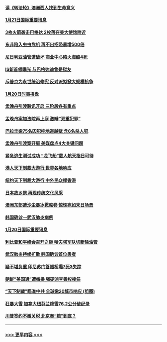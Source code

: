 #### [读《转法轮》澳洲西人找到生命意义](../pages/prog202/a102757465.md?t=01212301) 
#### [1月21日国际重要讯息](../pages/prog202/a102757450.md?t=01212301) 
#### [3枚火箭袭击巴格达 2枚落在美大使馆附近](../pages/prog202/a102757310.md?t=01212301) 
#### [东非陷入虫虫危机 再不出招恐暴增500倍](../pages/prog202/a102757295.md?t=01212301) 
#### [尼日利亚油管遭破坏 商业中心陷火海酿4死](../pages/prog202/a102757272.md?t=01212301) 
#### [IS新首领曝光 与巴格达迪曾是狱友](../pages/prog202/a102757122.md?t=01212301) 
#### [斥普京为永世统治修宪 反对派拟掀大规模抗争](../pages/prog202/a102757022.md?t=01212301) 
#### [1月20日时事拼盘](../pages/prog202/a102757036.md?t=01212301) 
#### [孟晚舟引渡聆讯开启 三阶段各有重点](../pages/prog202/a102757006.md?t=01212301) 
#### [孟晚舟案加法院再上庭 激辩“双重犯罪”](../pages/prog202/a102756996.md?t=01212301) 
#### [巴拉圭逾75名囚犯挖地道越狱 含6名杀人犯](../pages/prog202/a102756968.md?t=01212301) 
#### [孟晚舟引渡案开庭 美媒盘点4大关键问题](../pages/prog202/a102756917.md?t=01212301) 
#### [紧急逃生测试成功 “龙飞船”载人航天指日可待](../pages/prog202/a102756957.md?t=01212301) 
#### [港人天下制裁大游行 世界各地响应](../pages/prog202/a102756878.md?t=01212301) 
#### [纽约天下制裁大游行 中外民众撑香港](../pages/prog202/a102756875.md?t=01212301) 
#### [日本故乡祭 再现传统文化风采](../pages/prog202/a102756778.md?t=01212301) 
#### [澳洲东部遭沙尘暴冰雹席卷 惊悚宛如末日场景](../pages/prog202/a102756630.md?t=01212301) 
#### [韩国确诊一武汉肺炎病例](../pages/prog202/a102756696.md?t=01212301) 
#### [1月20日国际重要讯息](../pages/prog202/a102756640.md?t=01212301) 
#### [利比亚和平峰会召开之际 哈夫塔军队切断输油管](../pages/prog202/a102756580.md?t=01212301) 
#### [武汉肺炎持续扩散 韩国确诊首位患者](../pages/prog202/a102756566.md?t=01212301) 
#### [疑不堪负重 印尼苏门答腊桥塌7死3失踪](../pages/prog202/a102756559.md?t=01212301) 
#### [朝鲜“美国通”遭撤换 强硬派李善权接任](../pages/prog202/a102756380.md?t=01212301) 
#### [“天下制裁”瞄准中共 全球逾20城市响应 (组图)](../pages/prog202/a102756496.md?t=01212301) 
#### [狂暴大雪 加拿大纽芬兰降雪76.2公分破纪录](../pages/prog202/a102756447.md?t=01212301) 
#### [川普签约不撤关税 北京奉“赔”到底？](../pages/prog202/a102756354.md?t=01212301) 

----
#### [ >>> 更早内容 <<< ](../indexes/prog202-earlier.md)

